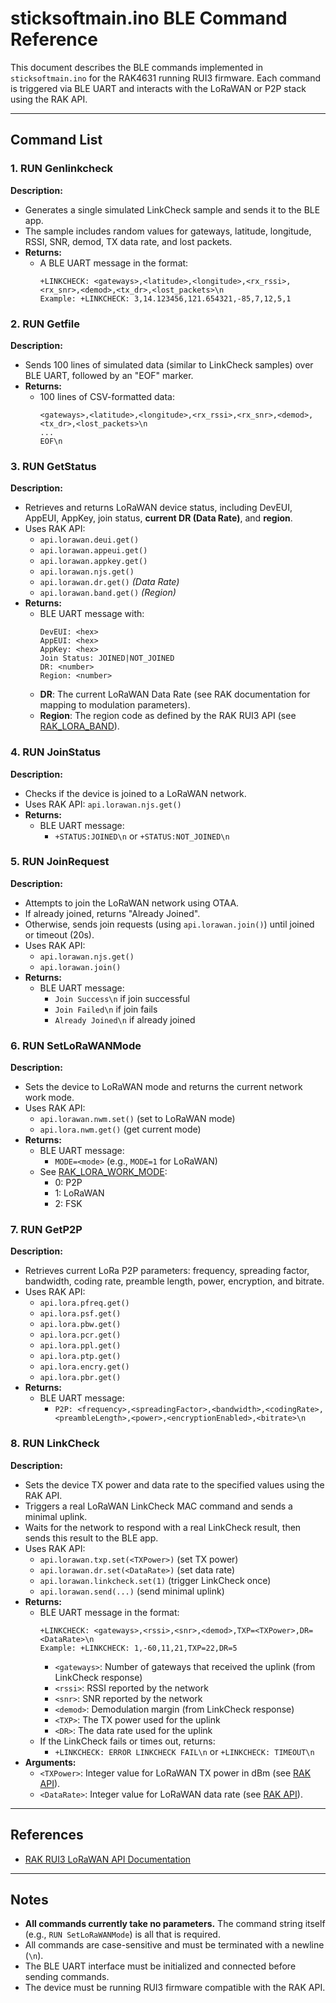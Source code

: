 # sticksoftmain.ino BLE Command Reference

This document describes the BLE commands implemented in `sticksoftmain.ino` for the RAK4631 running RUI3 firmware. Each command is triggered via BLE UART and interacts with the LoRaWAN or P2P stack using the RAK API.

---

## Command List

### 1. RUN Genlinkcheck
**Description:**
- Generates a single simulated LinkCheck sample and sends it to the BLE app.
- The sample includes random values for gateways, latitude, longitude, RSSI, SNR, demod, TX data rate, and lost packets.
- **Returns:**
  - A BLE UART message in the format:
    ```
    +LINKCHECK: <gateways>,<latitude>,<longitude>,<rx_rssi>,<rx_snr>,<demod>,<tx_dr>,<lost_packets>\n
    Example: +LINKCHECK: 3,14.123456,121.654321,-85,7,12,5,1
    ```

### 2. RUN Getfile
**Description:**
- Sends 100 lines of simulated data (similar to LinkCheck samples) over BLE UART, followed by an "EOF" marker.
- **Returns:**
  - 100 lines of CSV-formatted data:
    ```
    <gateways>,<latitude>,<longitude>,<rx_rssi>,<rx_snr>,<demod>,<tx_dr>,<lost_packets>\n
    ...
    EOF\n
    ```

### 3. RUN GetStatus
**Description:**
- Retrieves and returns LoRaWAN device status, including DevEUI, AppEUI, AppKey, join status, **current DR (Data Rate)**, and **region**.
- Uses RAK API:
  - `api.lorawan.deui.get()`
  - `api.lorawan.appeui.get()`
  - `api.lorawan.appkey.get()`
  - `api.lorawan.njs.get()`
  - `api.lorawan.dr.get()` *(Data Rate)*
  - `api.lorawan.band.get()` *(Region)*
- **Returns:**
  - BLE UART message with:
    ```
    DevEUI: <hex>
    AppEUI: <hex>
    AppKey: <hex>
    Join Status: JOINED|NOT_JOINED
    DR: <number>
    Region: <number>
    ```
  - **DR**: The current LoRaWAN Data Rate (see RAK documentation for mapping to modulation parameters).
  - **Region**: The region code as defined by the RAK RUI3 API (see [RAK_LORA_BAND](https://docs.rakwireless.com/product-categories/software-apis-and-libraries/rui3/lorawan#rak_lora_band)).

### 4. RUN JoinStatus
**Description:**
- Checks if the device is joined to a LoRaWAN network.
- Uses RAK API: `api.lorawan.njs.get()`
- **Returns:**
  - BLE UART message:
    - `+STATUS:JOINED\n` or `+STATUS:NOT_JOINED\n`

### 5. RUN JoinRequest
**Description:**
- Attempts to join the LoRaWAN network using OTAA.
- If already joined, returns "Already Joined".
- Otherwise, sends join requests (using `api.lorawan.join()`) until joined or timeout (20s).
- Uses RAK API:
  - `api.lorawan.njs.get()`
  - `api.lorawan.join()`
- **Returns:**
  - BLE UART message:
    - `Join Success\n` if join successful
    - `Join Failed\n` if join fails
    - `Already Joined\n` if already joined

### 6. RUN SetLoRaWANMode
**Description:**
- Sets the device to LoRaWAN mode and returns the current network work mode.
- Uses RAK API:
  - `api.lorawan.nwm.set()` (set to LoRaWAN mode)
  - `api.lora.nwm.get()` (get current mode)
- **Returns:**
  - BLE UART message:
    - `MODE=<mode>` (e.g., `MODE=1` for LoRaWAN)
  - See [RAK_LORA_WORK_MODE](https://docs.rakwireless.com/product-categories/software-apis-and-libraries/rui3/lorawan#rak_lora_work_mode):
    - 0: P2P
    - 1: LoRaWAN
    - 2: FSK

### 7. RUN GetP2P
**Description:**
- Retrieves current LoRa P2P parameters: frequency, spreading factor, bandwidth, coding rate, preamble length, power, encryption, and bitrate.
- Uses RAK API:
  - `api.lora.pfreq.get()`
  - `api.lora.psf.get()`
  - `api.lora.pbw.get()`
  - `api.lora.pcr.get()`
  - `api.lora.ppl.get()`
  - `api.lora.ptp.get()`
  - `api.lora.encry.get()`
  - `api.lora.pbr.get()`
- **Returns:**
  - BLE UART message:
    - `P2P: <frequency>,<spreadingFactor>,<bandwidth>,<codingRate>,<preambleLength>,<power>,<encryptionEnabled>,<bitrate>\n`

### 8. RUN LinkCheck <TXPower> <DataRate>
**Description:**
- Sets the device TX power and data rate to the specified values using the RAK API.
- Triggers a real LoRaWAN LinkCheck MAC command and sends a minimal uplink.
- Waits for the network to respond with a real LinkCheck result, then sends this result to the BLE app.
- Uses RAK API:
  - `api.lorawan.txp.set(<TXPower>)` (set TX power)
  - `api.lorawan.dr.set(<DataRate>)` (set data rate)
  - `api.lorawan.linkcheck.set(1)` (trigger LinkCheck once)
  - `api.lorawan.send(...)` (send minimal uplink)
- **Returns:**
  - BLE UART message in the format:
    ```
    +LINKCHECK: <gateways>,<rssi>,<snr>,<demod>,TXP=<TXPower>,DR=<DataRate>\n
    Example: +LINKCHECK: 1,-60,11,21,TXP=22,DR=5
    ```
    - `<gateways>`: Number of gateways that received the uplink (from LinkCheck response)
    - `<rssi>`: RSSI reported by the network
    - `<snr>`: SNR reported by the network
    - `<demod>`: Demodulation margin (from LinkCheck response)
    - `<TXP>`: The TX power used for the uplink
    - `<DR>`: The data rate used for the uplink
  - If the LinkCheck fails or times out, returns:
    - `+LINKCHECK: ERROR LINKCHECK FAIL\n` or `+LINKCHECK: TIMEOUT\n`
- **Arguments:**
  - `<TXPower>`: Integer value for LoRaWAN TX power in dBm (see [RAK API](https://docs.rakwireless.com/product-categories/software-apis-and-libraries/rui3/lorawan/#set-11)).
  - `<DataRate>`: Integer value for LoRaWAN data rate (see [RAK API](https://docs.rakwireless.com/product-categories/software-apis-and-libraries/rui3/lorawan/#set-12)).

---

## References
- [RAK RUI3 LoRaWAN API Documentation](https://docs.rakwireless.com/product-categories/software-apis-and-libraries/rui3/lorawan)

---

## Notes
- **All commands currently take no parameters.** The command string itself (e.g., `RUN SetLoRaWANMode`) is all that is required.
- All commands are case-sensitive and must be terminated with a newline (`\n`).
- The BLE UART interface must be initialized and connected before sending commands.
- The device must be running RUI3 firmware compatible with the RAK API. 